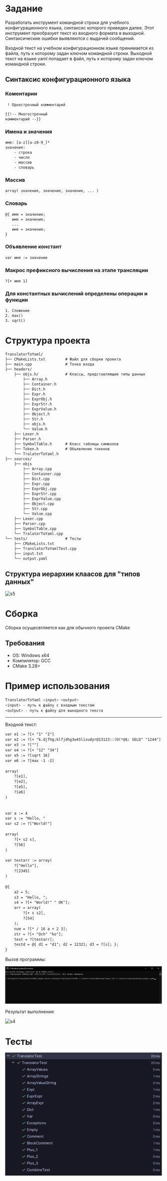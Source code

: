# Задание
Разработать инструмент командной строки для учебного конфигурационного языка, синтаксис которого приведен далее. Этот инструмент преобразует текст из входного формата в выходной. Синтаксические ошибки выявляются с выдачей сообщений.

Входной текст на учебном конфигурационном языке принимается из файла, путь к которому задан ключом командной строки. Выходной текст на языке yaml попадает в файл, путь к которому задан ключом командной строки.

## Синтаксис конфигурационного языка

### Коментарии
```
 ! Однострочный комментарий
```

```
{{!-- Многострочный
комментарий --}}
```

### Имена и значения

```
имя: [a-z][a-z0-9_]*
значения:
    - строка
    - число
    - массив
    - словарь
```

### Массив
```
array( значение, значение, значение, ... )
```

### Словарь
```
@{ имя = значение;
   имя = значение;
   ...
   имя = значение;
}
```

### Объявление констант
```
var имя := значение
```

### Макрос префиксного вычисления на этапе трансляции
```
?[+ имя 1]
```

### Для константных вычислений определены операции и функции
```
1. Сложение
2. max()
3. sqrt()
```

# Структура проекта
```
TranslatorToYaml/
├── CMakeLists.txt         # Файл для сборки проекта
├── main.cpp               # Точка входа
├── headers/  
    ├── objs.h/            # Классы, представляющие типы данных
        ├── Array.h 
        ├── Container.h
        ├── Dict.h
        ├── Expr.h
        ├── ExprObj.h
        ├── ExprStr.h
        ├── ExprValue.h
        ├── Object.h
        ├── Str.h
        ├── objs.h
        └── Value.h
    ├── Lexer.h
    ├── Parser.h
    ├── SymbolTable.h      # Класс таблицы символов
    ├── Token.h            # Объявление токенов
    └── TralatorToYaml.h
├── sources/
    ├── objs
        ├── Array.cpp
        ├── Container.cpp
        ├── Dict.cpp
        ├── Expr.cpp
        ├── ExprObj.cpp
        ├── ExprStr.cpp
        ├── ExprValue.cpp
        ├── Object.cpp
        ├── Str.cpp
        └── Value.cpp
    ├── Lexer.cpp
    ├── Parser.cpp
    ├── SymbolTable.cpp
    └── TralatorToYaml.cpp
└── tests/                 # Тесты
    ├── CMakeLists.txt
    ├── TranslatorToYamlTest.cpp
    ├── input.txt
    └── output.yaml
```

## Структура иерархии клаасов для "типов данных"

![s5](https://github.com/user-attachments/assets/fd9358dd-2fc1-4c89-9d7a-d4ffdcd7f0a6)

# Сборка
Сборка осущесвтляется как для обычного проекта CMake
## Требования
- OS: Windows x64
- Компилятор: GCC
- CMake 3.28+


# Пример использования

```bash
TranslatorToYaml <input> <output>
<input> - путь к файлу с входным текстом
<output> - путь к файлу для выходного текста
```
---
Входной текст:
```txt
var e1 := ?[+ "1" "2"]
var e2 := ?[+ "k.djfhg;klfjdhg3w45lisudyr@13123::(U(*@$: SELD" "1244"]
var e3 := ?[""]
var e4 := ?[+ "12" "34"]
var e5 := ?[sqrt 16]
var e6 := ?[max -1 -2]

array(
    ?[e1],
    ?[e2],
    ?[e5],
    ?[e6]
)


var a := 4
var s := "Hello, "
var s2 := ?["World!"]

array(
    ?[+ s2 s],
    ?[56]
)

var testarr := array(
    ?["Hello"],
    ?[2345]
)

@{
    a2 = 5;
    s3 = "Hello, ";
    s4 = ?[+ "World!" " OK"];
    arr = array(
        ?[+ s s2],
        ?[54]
    );
    num = ?[* / 16 a + 2 3];
    str = ?[+ "Och" "ko"];
    test = ?[testarr];
    testd = @{ d1 = "d1"; d2 = 12321; d3 = ?[s]; };
}

```
Вызов программы:

![doc/img/s1.png](https://github.com/VSheenko/TranslatorToYAML/blob/master/doc/img/s1.png)

Результат выполнения:

![s4](https://github.com/user-attachments/assets/78305894-53d6-4d49-a524-f1314be2994b)

# Тесты
![doc/img/s3.png](https://github.com/VSheenko/TranslatorToYAML/blob/master/doc/img/s3.png)
